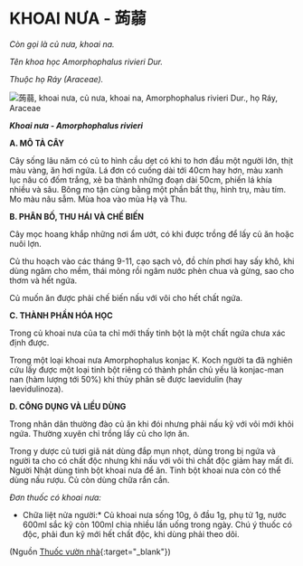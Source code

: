 # KHOAI NƯA - 蒟蒻

*Còn gọi là củ nưa, khoai na.*

*Tên khoa học Amorphophalus rivieri Dur.*

*Thuộc họ Ráy (Araceae).*

![蒟蒻, khoai nưa, củ nưa, khoai na, Amorphophalus rivieri Dur., họ Ráy, Araceae](/imgs/caythuoc/dtl/khoai-nua.jpg)

***Khoai nưa - Amorphophalus rivieri***

**A. MÔ TẢ CÂY**

Cây sống lâu năm có củ to hình cầu dẹt có khi to hơn đầu một người lớn, thịt màu vàng, ăn hơi ngứa. Lá đơn có cuống dài tới 40cm hay hơn, màu xanh lục nâu có đốm trắng, xẻ ba thành những đoạn dài 50cm, phiến lá khía nhiều và sâu. Bông mo tận cùng bằng một phần bất thụ, hình trụ, màu tím. Mo màu nâu sẫm. Mùa hoa vào mùa Hạ và Thu.

**B. PHÂN BỐ, THU HÁI VÀ CHẾ BIẾN**

Cây mọc hoang khắp những nơi ẩm ướt, có khi được trồng để lấy củ ăn hoặc nuôi lợn.

Củ thu hoạch vào các tháng 9-11, cạo sạch vỏ, đồ chín phơi hay sấy khô, khi dùng ngâm cho mềm, thái mỏng rồi ngâm nước phèn chua và gừng, sao cho thơm và hết ngứa.

Củ muốn ăn được phải chế biến nấu với vôi cho hết chất ngứa.

**C. THÀNH PHẦN HÓA HỌC**

Trong củ khoai nưa của ta chỉ mới thấy tinh bột là một chất ngứa chưa xác định được.

Trong một loại khoai nưa Amorphophalus konjac K. Koch người ta đã nghiên cứu lấy được một loại tinh bột riêng có thành phần chủ yếu là konjac-man nan (hàm lượng tới 50%) khi thủy phân sẽ được laevidulin (hay laevidulinoza).

**D. CÔNG DỤNG VÀ LIỀU DÙNG**

Trong nhân dân thường đào củ ăn khi đói nhưng phải nấu kỹ với vôi mới khỏi ngứa. Thường xuyên chỉ trồng lấy củ cho lợn ăn.

Trong y dược củ tươi giã nát dùng đắp mụn nhọt, dùng trong bị ngứa và người ta cho có chất độc nhưng khi nấu với vôi thì chất độc giảm hay mất đi. Người Nhật dùng tinh bột khoai nưa để ăn. Tinh bột khoai nưa còn có thể dùng nấu rượu. Củ còn dùng chữa rắn cắn.

*Đơn thuốc có khoai nưa:*

* Chữa liệt nửa người:* Củ khoai nưa sống 10g, ô đầu 1g, phụ tử 1g, nước 600ml sắc kỹ còn 100ml chia nhiều lần uống trong ngày. Chú ý thuốc có độc, phải đun kỹ mới hết chất độc, khi dùng phải theo dõi.


(Nguồn [Thuốc vườn nhà](http://thuocvuonnha.com){:target="_blank"})